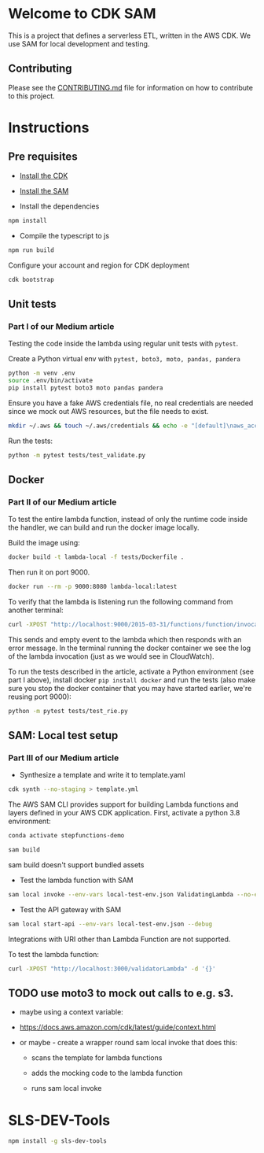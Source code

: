 # Welcome to CDK SAM

This is a project that defines a serverless ETL, written in the AWS CDK.
We use SAM for local development and testing.

## Contributing

Please see the [CONTRIBUTING.md](CONTRIBUTING.md) file for information on how to contribute to this project.

# Instructions

## Pre requisites

- [Install the CDK](https://docs.aws.amazon.com/cdk/v2/guide/getting_started.html)
- [Install the SAM](https://docs.aws.amazon.com/serverless-application-model/latest/developerguide/install-sam-cli.html)

- Install the dependencies

```bash
npm install
```

- Compile the typescript to js

```bash
npm run build
```

Configure your account and region for CDK deployment

```bash
cdk bootstrap
```

## Unit tests

### Part I of our Medium article

Testing the code inside the lambda using regular unit tests with `pytest`.

Create a Python virtual env with `pytest, boto3, moto, pandas, pandera`

```bash
python -m venv .env
source .env/bin/activate
pip install pytest boto3 moto pandas pandera
```

Ensure you have a fake AWS credentials file, no real credentials are needed since we mock out AWS resources, but the file needs to exist.

```bash
mkdir ~/.aws && touch ~/.aws/credentials && echo -e "[default]\naws_access_key_id = test\naws_secret_access_key = test" > ~/.aws/credentials
```

Run the tests:

```bash
python -m pytest tests/test_validate.py
```

## Docker

### Part II of our Medium article

To test the entire lambda function, instead of only the runtime code inside the handler, we can build and run the docker image locally.

Build the image using:

```bash
docker build -t lambda-local -f tests/Dockerfile .
```

Then run it on port 9000.

```bash
docker run --rm -p 9000:8080 lambda-local:latest
```

To verify that the lambda is listening run the following command from another terminal:

```bash
curl -XPOST "http://localhost:9000/2015-03-31/functions/function/invocations" -d '{}'
```

This sends and empty event to the lambda which then responds with an error message. In the terminal running the docker container we see the log of the lambda invocation (just as we would see in CloudWatch).

To run the tests described in the article, activate a Python environment (see part I above), install docker `pip install docker` and run the tests (also make sure you stop the docker container that you may have started earlier, we're reusing port 9000):

```bash
python -m pytest tests/test_rie.py
```

## SAM: Local test setup

### Part III of our Medium article

- Synthesize a template and write it to template.yaml

```bash
cdk synth --no-staging > template.yml
```

The AWS SAM CLI provides support for building Lambda functions and layers defined in your AWS CDK application.
First, activate a python 3.8 environment:

```bash
conda activate stepfunctions-demo
```

```bash
sam build
```

sam build doesn't support bundled assets

- Test the lambda function with SAM

```bash
sam local invoke --env-vars local-test-env.json ValidatingLambda --no-event
```

- Test the API gateway with SAM

```bash
sam local start-api --env-vars local-test-env.json --debug
```

Integrations with URI other than Lambda Function are not supported.

To test the lambda function:

```bash
curl -XPOST "http://localhost:3000/validatorLambda" -d '{}'
```

## TODO use moto3 to mock out calls to e.g. s3.

- maybe using a context variable:

- https://docs.aws.amazon.com/cdk/latest/guide/context.html

- or maybe - create a wrapper round sam local invoke that does this:

  - scans the template for lambda functions

  - adds the mocking code to the lambda function

  - runs sam local invoke

# SLS-DEV-Tools

```bash
npm install -g sls-dev-tools
```
